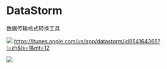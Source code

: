 # DataStorm
数据传输格式转换工具

[![](http://res.cloudinary.com/dfzokzfi5/image/upload/c_scale,w_124/v1411092419/app-store-button_pw05je.png)](https://itunes.apple.com/us/app/datastorm/id954164365?l=zh&ls=1&mt=12) https://itunes.apple.com/us/app/datastorm/id954164365?l=zh&ls=1&mt=12

![](http://a4.mzstatic.com/us/r30/Purple6/v4/92/8b/78/928b7880-7b25-152a-3a10-e04dbeb55cf1/screen800x500.jpeg)
